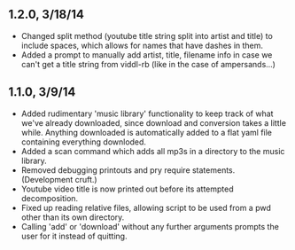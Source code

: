 1.2.0, 3/18/14
--------------
* Changed split method (youtube title string split into artist and title) to include spaces, which allows for names that have dashes in them.
* Added a prompt to manually add artist, title, filename info in case we can't get a title string from viddl-rb (like in the case of ampersands...)

1.1.0, 3/9/14
--------------
* Added rudimentary 'music library' functionality to keep track of what we've already downloaded, since download and conversion takes a little while. Anything downloaded is automatically added to a flat yaml file containing everything downloded.
* Added a scan command which adds all mp3s in a directory to the music library.
* Removed debugging printouts and pry require statements. (Development cruft.)
* Youtube video title is now printed out before its attempted decomposition.
* Fixed up reading relative files, allowing script to be used from a pwd other than its own directory.
* Calling 'add' or 'download' without any further arguments prompts the user for it instead of quitting.